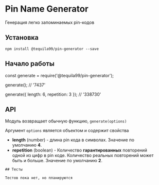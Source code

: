 # Pin Name Generator

Генерация легко запоминаемых pin-кодов

## Установка
`npm install @tequila99/pin-generator --save`

## Начало работы
const generate = require('@tequila99/pin-generator');

generate(); // '7437'

generate({ length: 6, repetition: 3 }); // '338730'

## API
Модуль возвращает обычную функцию, `generate(options)`

Аргумент `options` является объектом и содержит свойства

* **length** (number) - длина pin кода в символах. Значение по умолчанию **4**.
* **repetition** (boolean) - Количество **гарантированных** повторений одной из цифр в pin коде. Количество реальных повторений может быть и больше. Значение по умолчанию **2**.

```
## Тесты 

Тестов пока нет, но планируются